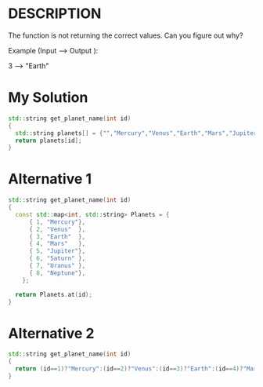 # DESCRIPTION

The function is not returning the correct values. Can you figure out why?

Example (Input --> Output ):

3 --> "Earth"

# My Solution

```c++
std::string get_planet_name(int id)
{
  std::string planets[] = {"","Mercury","Venus","Earth","Mars","Jupiter","Saturn","Uranus","Neptune"};
  return planets[id];
}
```

# Alternative 1

```c++
std::string get_planet_name(int id)
{
  const std::map<int, std::string> Planets = {
      { 1, "Mercury"},
      { 2, "Venus"  },
      { 3, "Earth"  },
      { 4, "Mars"   },
      { 5, "Jupiter"},
      { 6, "Saturn" },
      { 7, "Uranus" },
      { 8, "Neptune"},
    };

  return Planets.at(id);
}
```

# Alternative 2

```c++
std::string get_planet_name(int id)
{
  return (id==1)?"Mercury":(id==2)?"Venus":(id==3)?"Earth":(id==4)?"Mars":(id==5)?"Jupiter":(id==6)?"Saturn":(id==7)?"Uranus":(id==8)?"Neptune":"Pluto";
}
```
